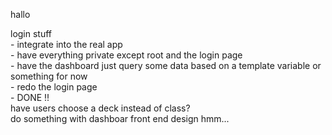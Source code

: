 hallo  
  
login stuff  
    - integrate into the real app  
    - have everything private except root and the login page  
    - have the dashboard just query some data based on a template variable or something for now  
    - redo the login page  
    - DONE !!  
have users choose a deck instead of class?  
do something with dashboar
front end design hmm...  